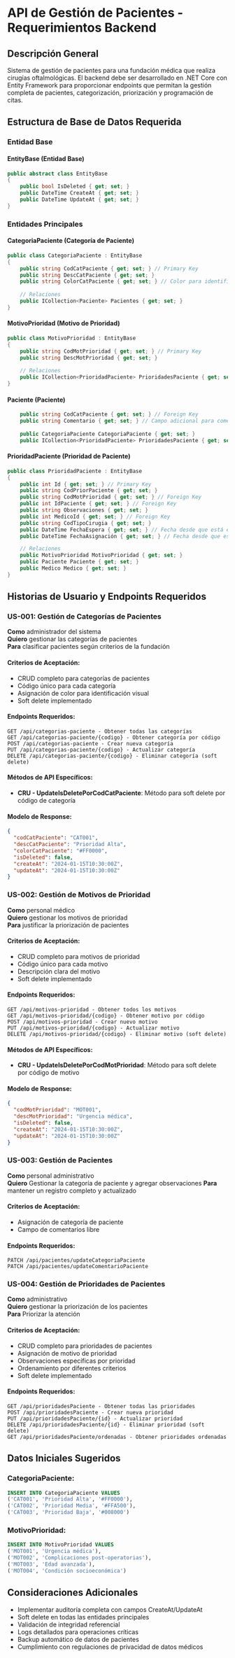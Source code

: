 # API de Gestión de Pacientes - Requerimientos Backend

## Descripción General
Sistema de gestión de pacientes para una fundación médica que realiza cirugías oftalmológicas. El backend debe ser desarrollado en .NET Core con Entity Framework para proporcionar endpoints que permitan la gestión completa de pacientes, categorización, priorización y programación de citas.

## Estructura de Base de Datos Requerida

### Entidad Base

#### EntityBase (Entidad Base)
```csharp
public abstract class EntityBase
{
    public bool IsDeleted { get; set; }
    public DateTime CreateAt { get; set; }
    public DateTime UpdateAt { get; set; }
}
```

### Entidades Principales

#### CategoriaPaciente (Categoría de Paciente)
```csharp
public class CategoriaPaciente : EntityBase
{
    public string CodCatPaciente { get; set; } // Primary Key
    public string DescCatPaciente { get; set; }
    public string ColorCatPaciente { get; set; } // Color para identificación visual
    
    // Relaciones
    public ICollection<Paciente> Pacientes { get; set; }
}
```

#### MotivoPrioridad (Motivo de Prioridad)
```csharp
public class MotivoPrioridad : EntityBase
{
    public string CodMotPrioridad { get; set; } // Primary Key
    public string DescMotPrioridad { get; set; }
    
    // Relaciones
    public ICollection<PrioridadPaciente> PrioridadesPaciente { get; set; }
}
```

#### Paciente (Paciente)
```csharp
    public string CodCatPaciente { get; set; } // Foreign Key
    public string Comentario { get; set; } // Campo adicional para comentarios
    
    public CategoriaPaciente CategoriaPaciente { get; set; }
    public ICollection<PrioridadPaciente> PrioridadesPaciente { get; set; }
```

#### PrioridadPaciente (Prioridad de Paciente)
```csharp
public class PrioridadPaciente : EntityBase
{
    public int Id { get; set; } // Primary Key
    public string CodPriorPaciente { get; set; }
    public string CodMotPrioridad { get; set; } // Foreign Key
    public int IdPaciente { get; set; } // Foreign Key
    public string Observaciones { get; set; }
    public int MedicoId { get; set; } // Foreign Key
    public string CodTipoCirugia { get; set; }
    public DateTime FechaEspera { get; set; } // Fecha desde que está en espera
    public DateTime FechaAsignación { get; set; } // Fecha desde que está en espera

    // Relaciones
    public MotivoPrioridad MotivoPrioridad { get; set; }
    public Paciente Paciente { get; set; }
    public Medico Medico { get; set; }
}
```

## Historias de Usuario y Endpoints Requeridos

### US-001: Gestión de Categorías de Pacientes
**Como** administrador del sistema  
**Quiero** gestionar las categorías de pacientes  
**Para** clasificar pacientes según criterios de la fundación

#### Criterios de Aceptación:
- CRUD completo para categorías de pacientes
- Código único para cada categoría
- Asignación de color para identificación visual
- Soft delete implementado

#### Endpoints Requeridos:
```
GET /api/categorias-paciente - Obtener todas las categorías
GET /api/categorias-paciente/{codigo} - Obtener categoría por código
POST /api/categorias-paciente - Crear nueva categoría
PUT /api/categorias-paciente/{codigo} - Actualizar categoría
DELETE /api/categorias-paciente/{codigo} - Eliminar categoría (soft delete)
```

#### Métodos de API Específicos:
- **CRU - UpdateIsDeletePorCodCatPaciente**: Método para soft delete por código de categoría

#### Modelo de Response:
```json
{
  "codCatPaciente": "CAT001",
  "descCatPaciente": "Prioridad Alta",
  "colorCatPaciente": "#FF0000",
  "isDeleted": false,
  "createAt": "2024-01-15T10:30:00Z",
  "updateAt": "2024-01-15T10:30:00Z"
}
```

### US-002: Gestión de Motivos de Prioridad
**Como** personal médico  
**Quiero** gestionar los motivos de prioridad  
**Para** justificar la priorización de pacientes

#### Criterios de Aceptación:
- CRUD completo para motivos de prioridad
- Código único para cada motivo
- Descripción clara del motivo
- Soft delete implementado

#### Endpoints Requeridos:
```
GET /api/motivos-prioridad - Obtener todos los motivos
GET /api/motivos-prioridad/{codigo} - Obtener motivo por código
POST /api/motivos-prioridad - Crear nuevo motivo
PUT /api/motivos-prioridad/{codigo} - Actualizar motivo
DELETE /api/motivos-prioridad/{codigo} - Eliminar motivo (soft delete)
```

#### Métodos de API Específicos:
- **CRU - UpdateIsDeletePorCodMotPrioridad**: Método para soft delete por código de motivo

#### Modelo de Response:
```json
{
  "codMotPrioridad": "MOT001",
  "descMotPrioridad": "Urgencia médica",
  "isDeleted": false,
  "createAt": "2024-01-15T10:30:00Z",
  "updateAt": "2024-01-15T10:30:00Z"
}
```

### US-003: Gestión de Pacientes
**Como** personal administrativo  
**Quiero** Gestionar la categoría de paciente y agregar observaciones
**Para** mantener un registro completo y actualizado

#### Criterios de Aceptación:
- Asignación de categoría de paciente
- Campo de comentarios libre

#### Endpoints Requeridos:
```
PATCH /api/pacientes/updateCategoriaPaciente
PATCH /api/pacientes/updateComentarioPaciente
```

### US-004: Gestión de Prioridades de Pacientes
**Como** administrativo  
**Quiero** gestionar la priorización de los pacientes  
**Para** Priorizar la atención

#### Criterios de Aceptación:
- CRUD completo para prioridades de pacientes
- Asignación de motivo de prioridad
- Observaciones específicas por prioridad
- Ordenamiento por diferentes criterios
- Soft delete implementado

#### Endpoints Requeridos:
```
GET /api/prioridadesPaciente - Obtener todas las prioridades
POST /api/prioridadesPaciente - Crear nueva prioridad
PUT /api/prioridadesPaciente/{id} - Actualizar prioridad
DELETE /api/prioridadesPaciente/{id} - Eliminar prioridad (soft delete)
GET /api/prioridadesPaciente/ordenadas - Obtener prioridades ordenadas
```

## Datos Iniciales Sugeridos

### CategoriaPaciente:
```sql
INSERT INTO CategoriaPaciente VALUES 
('CAT001', 'Prioridad Alta', '#FF0000'),
('CAT002', 'Prioridad Media', '#FFA500'),
('CAT003', 'Prioridad Baja', '#008000')
```

### MotivoPrioridad:
```sql
INSERT INTO MotivoPrioridad VALUES 
('MOT001', 'Urgencia médica'),
('MOT002', 'Complicaciones post-operatorias'),
('MOT003', 'Edad avanzada'),
('MOT004', 'Condición socioeconómica')
```

## Consideraciones Adicionales

- Implementar auditoría completa con campos CreateAt/UpdateAt
- Soft delete en todas las entidades principales
- Validación de integridad referencial
- Logs detallados para operaciones críticas
- Backup automático de datos de pacientes
- Cumplimiento con regulaciones de privacidad de datos médicos
